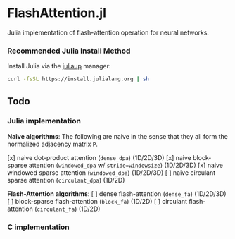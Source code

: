 # FlashAttention.jl
Julia implementation of flash-attention operation for neural networks.

### Recommended Julia Install Method
Install Julia via the [juliaup](https://github.com/JuliaLang/juliaup) manager:
```bash
curl -fsSL https://install.julialang.org | sh
```

## Todo
### Julia implementation

**Naive algorithms**:
The following are naive in the sense that they all form the normalized adjacency matrix `P`.

[x] naive dot-product attention (`dense_dpa`) (1D/2D/3D)
[x] naive block-sparse attention (`windowed_dpa` w/ `stride=windowsize`) (1D/2D/3D)
[x] naive windowed sparse attention (`windowed_dpa`) (1D/2D/3D)
[ ] naive circulant sparse attention (`circulant_dpa`) (1D/2D)

**Flash-Attention algorithms**:
[ ] dense flash-attention (`dense_fa`) (1D/2D/3D)
[ ] block-sparse flash-attention (`block_fa`) (1D/2D)
[ ] circulant flash-attention (`circulant_fa`) (1D/2D)

### C implementation

